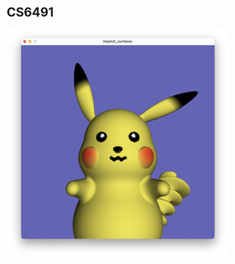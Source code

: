 # CS6491

![Implicit_Surface](https://github.com/li3zhen1/CS6491/blob/1d2b74ccf67d159e81354e1a75c571e68aad7c9b/implicit_surfaces/freaky_pikachu_220.png)
